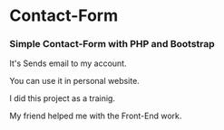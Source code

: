 # Contact-Form

### Simple Contact-Form with PHP and Bootstrap 


It's Sends email to my account. 

You can use it in personal website.


I did this project as a trainig.

My friend helped me with the Front-End work.
